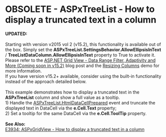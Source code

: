 # OBSOLETE - ASPxTreeList - How to display a truncated text in a column


<p><strong>UPDATED:<br><br></strong>Starting with version v2015 vol 2 (v15.2), this functionality is available out of the box. Simply set the <strong>ASPxTreeList.SettingsBehavior.AllowEllipsisInText</strong> / <strong>TreeListDataColumn.AllowEllipsisInText</strong> property to True to activate it. Please refer to the <a href="https://community.devexpress.com/blogs/aspnet/archive/2015/11/10/asp-net-grid-view-data-range-filter-adaptivity-and-more-coming-soon-in-v15-2.aspx">ASP.NET Grid View - Data Range Filter, Adaptivity and More (Coming soon in v15.2)</a> blog post and the <a href="http://demos.devexpress.com/ASPxTreeListDemos/Shaping/ColumnResizing.aspx">Resizing Columns</a> demo for more information.<br>If you have version v15.2+ available, consider using the built-in functionality instead of the approach detailed below.<br><br>This example demonstrates how to display a truncated text in the <strong>ASPxTreeList</strong> column and show a full value as a tooltip.<br>1) Handle the <a href="http://documentation.devexpress.com/#AspNet/DevExpressWebASPxTreeListASPxTreeList_HtmlDataCellPreparedtopic"><u>ASPxTreeList.HtmlDataCellPrepared</u></a> event and truncate the displayed text in DataCell via the <strong>e.Cell.Text</strong> property;<br>2) Set a tooltip for the same DataCell via the <strong>e.Cell.ToolTip</strong> property.<br><br><strong>See Also: <br></strong><a href="https://www.devexpress.com/Support/Center/p/E3934">E3934: ASPxGridView - How to display a truncated text in a column</a></p>

<br/>


